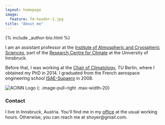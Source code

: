 ```yaml
---
layout: homepage
image:
  feature: fm-header-1.jpg
title: "About me"
---
```


<footer role="contentinfo">
  <div class="article-author-bottom">
    {% include _author-bio.html %}
  </div>
</footer>


I am an assistant professor at the
[Institute of Atmospheric and Cryospheric Sciences](http://acinn.uibk.ac.at/),
 part of the [Research Centre for Climate](https://www.uibk.ac.at/climate-cryosphere/)
at the University of Innsbruck.

Before that, I was working at the
[Chair of Climatology](http://www.klima.tu-berlin.de/index.php?show=home_start&lan=en/),
TU Berlin, where I obtained my PhD in 2014.
I graduated from the French aerospace engineering school
[ISAE-Supaero](http://www.isae.fr/en) in 2008.


![ACINN Logo](http://acinn.uibk.ac.at/sites/all/themes/imgi/images/acinn_logo.png)
{: .image-pull-right .max-width-20}

### Contact
<p>
I live in Innsbruck, Austria. You'll find me in my <a href="http://acinn.uibk.ac.at/persons/fabien_maussion">office</a> at the usual
working hours.  Otherwise, you can reach me at <script>document.write("<n uers=\"znvygb:snovra.znhffvba@hvox.np.ng\">snovra.znhffvba@hvox.np.ng</n>".replace(/[a-zA-Z]/g,function(c){return String.fromCharCode((c<="Z"?90:122)>=(c=c.charCodeAt(0)+13)?c:c-26);}))</script><noscript><span style="unicode-bidi:bidi-override;direction:rtl;">moc.liamg@reyohs</span></noscript>.</p>
